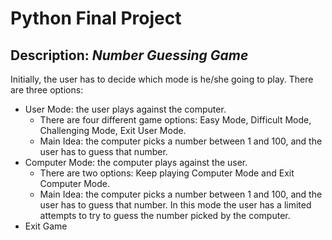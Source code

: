 # Python Final Project
## Description: *Number Guessing Game*

Initially, the user has to decide which mode is he/she going to play. There are three options: 
* User Mode: the user plays against the computer. 
  - There are four different game options: Easy Mode, Difficult Mode, Challenging Mode, Exit User Mode.
  - Main Idea: the computer picks a number between 1 and 100, and the user has to guess that number.
* Computer Mode: the computer plays against the user.
  - There are two options: Keep playing Computer Mode and Exit Computer Mode.
  - Main Idea: the computer picks a number between 1 and 100, and the user has to guess that number. In this mode the user has a limited attempts to try to guess the number picked by the computer.
* Exit Game
